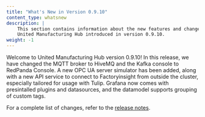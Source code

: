 ```yaml
---
title: "What's New in Version 0.9.10"
content_type: whatsnew
description: |
    This section contains information about the new features and changes in the
    United Manufacturing Hub introduced in version 0.9.10.
weight: -1
---
```


<!-- overview -->

Welcome to United Manufacturing Hub version 0.9.10! In this release, we have
changed the MQTT broker to HiveMQ and the Kafka console to RedPanda Console.
A new OPC UA server simulator has been added, along with a new API service to
connect to Factoryinsight from outside the cluster, especially tailored for
usage with Tulip. Grafana now comes with presintalled plugins and datasources,
and the datamodel supports grouping of custom tags.
<!-- insert a one-liner about the release here -->

For a complete list of changes, refer to the
[release notes](/docs/releases/notes/0.9.10/).

<!-- body -->